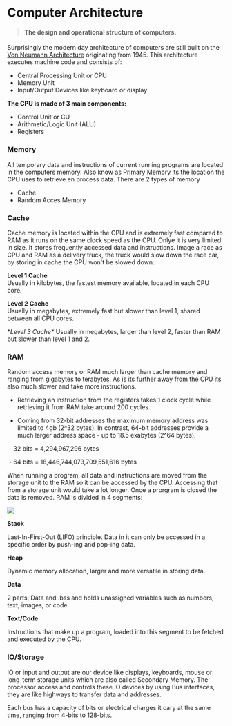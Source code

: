 # Computer Architecture

> #### The design and operational structure of computers.

Surprisingly the modern day architecture of computers are still built on the [Von Neumann Architecture](https://en.wikipedia.org/wiki/Von_Neumann_architecture) originating from 1945. This architecture executes machine code and consists of:

* Central Processing Unit or CPU
* Memory Unit
* Input/Output Devices like keyboard or display

**The CPU is made of 3 main components:**

* Control Unit or CU
* Arithmetic/Logic Unit (ALU)
* Registers

### Memory

All temporary data and instructions of current running programs are located in the computers memory. Also know as Primary Memory its the location the CPU uses to retrieve en process data. There are 2 types of memory

* Cache
* Random Acces Memory

### Cache

Cache memory is located within the CPU and is extremely fast compared to RAM as it runs on the same clock speed as the CPU. Onlye it is very limited in size. It stores frequently accessed data and instructions. Image a race as CPU and RAM as a delivery truck, the truck would slow down the race car, by storing in cache the CPU won't be slowed down.

**Level 1 Cache**\
Usually in kilobytes, the fastest memory available, located in each CPU core.

**Level 2 Cache**\
Usually in megabytes, extremely fast but slower than level 1, shared between all CPU cores.

**Level 3 Cache\**
Usually in megabytes, larger than level 2, faster than RAM but slower than level 1 and 2.

### RAM

Random access memory or RAM much larger than cache memory and ranging from gigabytes to terabytes. As is its further away from the CPU its also much slower and take more instructions.



- Retrieving an instruction from the registers takes 1 clock cycle while retrieving it from RAM take around 200 cycles.

- Coming from 32-bit addresses the maximum memory address was limited to 4gb (2^32 bytes). In contrast, 64-bit addresses provide a much larger address space - up to 18.5 exabytes (2^64 bytes).

​	- 32 bits = 4,294,967,296 bytes

​	 - 64 bits = 18,446,744,073,709,551,616 bytes

When running a program, all data and instructions are moved from the storage unit to the RAM so it can be accessed by the CPU. Accessing that from a storage unit would take a lot longer. Once a prorgram is closed the data is removed. RAM is divided in 4 segments:

![](https://www.mczen.nl/images/md_images/computer_arch.png)



**Stack**

Last-In-First-Out (LIFO) principle. Data in it can only be accessed in a specific order by push-ing and pop-ing data.

**Heap**

Dynamic memory allocation, larger and more versatile in storing data.

**Data**

2 parts: Data and .bss and holds unassigned variables such as numbers, text, images, or code.

**Text/Code**

Instructions that make up a program, loaded into this segment to be fetched and executed by the CPU.

### IO/Storage

IO or input and output are our device like displays, keyboards, mouse or long-term storage units which are also called Secondary Memory. The processor access and controls these IO devices by using Bus interfaces, they are like highways to transfer data and addresses.

Each bus has a capacity of bits or electrical charges it cary at the same time, ranging from 4-bits to 128-bits.
